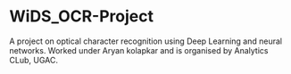 # WiDS_OCR-Project
A project on optical character recognition using Deep Learning and neural networks. 
Worked under Aryan kolapkar and is organised by Analytics CLub, UGAC.

